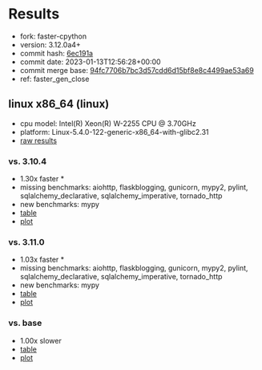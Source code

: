 # Results

- fork: faster-cpython
- version: 3.12.0a4+
- commit hash: [6ec191a](https://github.com/faster%2dcpython/cpython/commit/6ec191a)
- commit date: 2023-01-13T12:56:28+00:00
- commit merge base: [94fc7706b7bc3d57cdd6d15bf8e8c4499ae53a69](https://github.com/faster%2dcpython/cpython/commit/94fc7706b7bc3d57cdd6d15bf8e8c4499ae53a69)
- ref: faster_gen_close

## linux x86_64 (linux)

- cpu model: Intel(R) Xeon(R) W-2255 CPU @ 3.70GHz
- platform: Linux-5.4.0-122-generic-x86_64-with-glibc2.31
- [raw results](bm-20230113-linux-x86_64-faster%252dcpython-faster_gen_close-3.12.0a4%2B-6ec191a.json)

### vs. 3.10.4

- 1.30x faster \*
- missing benchmarks: aiohttp, flaskblogging, gunicorn, mypy2, pylint, sqlalchemy_declarative, sqlalchemy_imperative, tornado_http
- new benchmarks: mypy
- [table](bm-20230113-linux-x86_64-faster%252dcpython-faster_gen_close-3.12.0a4%2B-6ec191a-vs-3.10.4.md)
- [plot](bm-20230113-linux-x86_64-faster%252dcpython-faster_gen_close-3.12.0a4%2B-6ec191a-vs-3.10.4.png)

### vs. 3.11.0

- 1.03x faster \*
- missing benchmarks: aiohttp, flaskblogging, gunicorn, mypy2, pylint, sqlalchemy_declarative, sqlalchemy_imperative, tornado_http
- new benchmarks: mypy
- [table](bm-20230113-linux-x86_64-faster%252dcpython-faster_gen_close-3.12.0a4%2B-6ec191a-vs-3.11.0.md)
- [plot](bm-20230113-linux-x86_64-faster%252dcpython-faster_gen_close-3.12.0a4%2B-6ec191a-vs-3.11.0.png)

### vs. base

- 1.00x slower
- [table](bm-20230113-linux-x86_64-faster%252dcpython-faster_gen_close-3.12.0a4%2B-6ec191a-vs-base.md)
- [plot](bm-20230113-linux-x86_64-faster%252dcpython-faster_gen_close-3.12.0a4%2B-6ec191a-vs-base.png)

